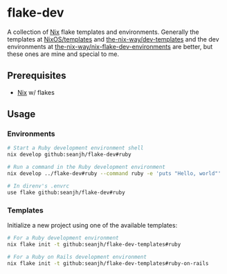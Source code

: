# flake-dev

A collection of [Nix](https://nixos.org/) flake templates and environments. Generally the templates at [NixOS/templates](https://github.com/NixOS/templates/tree/master) and [the-nix-way/dev-templates](https://github.com/the-nix-way/dev-templates) and the dev environments at [the-nix-way/nix-flake-dev-environments](https://github.com/the-nix-way/nix-flake-dev-environments) are better, but these ones are mine and special to me.

## Prerequisites

- [Nix](https://zero-to-nix.com/start/install/) w/ flakes

## Usage

### Environments

```bash
# Start a Ruby development environment shell
nix develop github:seanjh/flake-dev#ruby
```

```bash
# Run a command in the Ruby development environment
nix develop ../flake-dev#ruby --command ruby -e 'puts "Hello, world"'
```

```bash
# In direnv's .envrc
use flake github:seanjh/flake-dev#ruby
```

### Templates

Initialize a new project using one of the available templates:

```bash
# For a Ruby development environment
nix flake init -t github:seanjh/flake-dev-templates#ruby

# For a Ruby on Rails development environment
nix flake init -t github:seanjh/flake-dev-templates#ruby-on-rails
```
